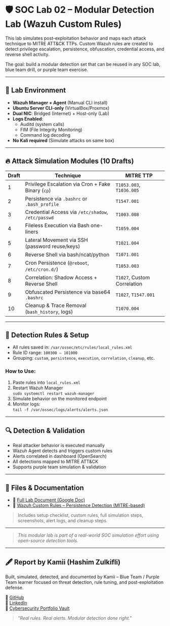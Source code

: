 # 🛡️ SOC Lab 02 – Modular Detection Lab (Wazuh Custom Rules)

This lab simulates post-exploitation behavior and maps each attack technique to MITRE ATT&CK TTPs. Custom Wazuh rules are created to detect privilege escalation, persistence, obfuscation, credential access, and reverse shell activity.

The goal: build a modular detection set that can be reused in any SOC lab, blue team drill, or purple team exercise.

---

## 🧪 Lab Environment

- **Wazuh Manager + Agent** (Manual CLI install)
- **Ubuntu Server CLI-only** (VirtualBox/Proxmox)
- **Dual NIC**: Bridged (Internet) + Host-only (Lab)
- **Logs Enabled**:
  - Auditd (system calls)
  - FIM (File Integrity Monitoring)
  - Command log decoding
- **No Kali required** (Simulate attacks on same box)

---

## 🔥 Attack Simulation Modules (10 Drafts)

| Draft | Technique | MITRE TTP |
|-------|-----------|-----------|
| 1 | Privilege Escalation via Cron + Fake Binary (`cp`) | `T1053.003`, `T1036.005` |
| 2 | Persistence via `.bashrc` or `.bash_profile` | `T1547.001` |
| 3 | Credential Access via `/etc/shadow`, `/etc/passwd` | `T1003.008` |
| 4 | Fileless Execution via Bash one-liners | `T1059.004` |
| 5 | Lateral Movement via SSH (password reuse/keys) | `T1021.004` |
| 6 | Reverse Shell via bash/ncat/python | `T1071.001` |
| 7 | Cron Persistence (`@reboot`, `/etc/cron.d/`) | `T1053.003` |
| 8 | Correlation: Shadow Access + Reverse Shell | `T1027`, Custom Correlation |
| 9 | Obfuscated Persistence via base64 `.bashrc` | `T1027`, `T1547.001` |
| 10 | Cleanup & Trace Removal (`bash_history`, logs) | `T1070.004` |

---

## 🧩 Detection Rules & Setup

- All rules saved in: `/var/ossec/etc/rules/local_rules.xml`
- Rule ID range: `100300 – 101000`
- Grouping: `custom`, `persistence`, `execution`, `correlation`, `cleanup`, etc.

### How to Use:
1. Paste rules into `local_rules.xml`
2. Restart Wazuh Manager  
   `sudo systemctl restart wazuh-manager`
3. Simulate behavior on the monitored endpoint
4. Monitor logs:  
   `tail -f /var/ossec/logs/alerts/alerts.json`

---

## 🔍 Detection & Validation

- Real attacker behavior is executed manually
- Wazuh Agent detects and triggers custom rules
- Alerts correlated in dashboard (OpenSearch)
- All detections mapped to MITRE ATT&CK
- Supports purple team simulation & validation

---

## 📂 Files & Documentation

- 📘 [Full Lab Document (Google Doc)](https://docs.google.com/document/d/1Y2FkC6LkYLrOxYcMcoFkI49VS0gGtKHXH5pqHC79rRs/edit?usp=drive_link)
- 📄 [Wazuh Custom Rules – Persistence Detection (MITRE-based)](https://docs.google.com/document/d/175FfMyy9H1UmCG0DwcVPYH6uuwDrMY47_bgvIxVnBQI/edit?usp=drive_link)

> Includes setup checklist, custom rules, full simulation steps, screenshots, alert logs, and cleanup steps.

---

> _This modular lab is part of a real-world SOC simulation effort using open-source detection tools._

---

## 🖋️ Report by Kamii (Hashim Zulkifli)

Built, simulated, detected, and documented by Kamii – Blue Team / Purple Team learner focused on threat detection, rule tuning, and post-exploitation defense.

🔗 [GitHub](https://github.com/Kamii-cxo)  
🔗 [LinkedIn](https://linkedin.com/in/hashim-zulkifli)  
📂 [Cybersecurity Portfolio Vault](https://drive.google.com/drive/folders/17wl9kDajrwSZJJOf9uIVusCxLa_jdcz7?usp=drive_link)

> _"Real rules. Real alerts. Modular detection done right."_
